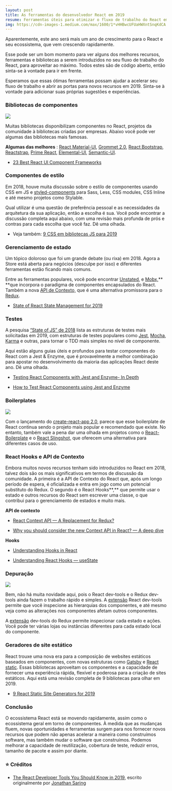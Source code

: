 ```yaml
---
layout: post
title: As ferramentas do desenvolvedor React em 2019
resume: Ferramentas úteis para otimizar o fluxo de trabalho do React em 2019
img: https://cdn-images-1.medium.com/max/1600/1*vHHBwcUFUaHWXntSnqKdCA.png
---
```



Aparentemente, este ano será mais um ano de crescimento para o React e seu ecossistema, que vem crescendo rapidamente.

Esse pode ser um bom momento para ver alguns dos melhores recursos, ferramentas e bibliotecas a serem introduzidos no seu fluxo de trabalho do React, para aproveitar ao máximo. Todos estes são de código aberto, então sinta-se à vontade para ir em frente.

Esperamos que essas ótimas ferramentas possam ajudar a acelerar seu fluxo de trabalho e abrir as portas para novos recursos em 2019. Sinta-se à vontade para adicionar suas próprias sugestões e experiências.

### Bibliotecas de componentes

![](https://cdn-images-1.medium.com/max/800/1*wZMjYVLM5VZPoBhD6518Vw.jpeg)

Muitas bibliotecas disponibilizam componentes no React, projetos da comunidade à bibliotecas criadas por empresas. Abaixo você pode ver algumas das bibliotecas mais famosas.

**Algumas das melhores** : [React Material-UI](https://github.com/mui-org/material-ui), [Grommet 2.0](https://github.com/grommet/grommet), [React Bootstrap](https://github.com/react-bootstrap/react-bootstrap), [Reactstrap](https://github.com/reactstrap/reactstrap), [Prime React](https://github.com/primefaces/primereact), [Elemental-UI](https://github.com/elementalui/elemental), [Semantic-UI](https://github.com/Semantic-Org/Semantic-UI-React).

* [23 Best React UI Component Frameworks](https://hackernoon.com/23-best-react-ui-component-libraries-and-frameworks-250a81b2ac42)

### Componentes de estilo

Em 2018, houve muita discussão sobre o estilo de componentes usando CSS em JS e [styled-components](https://github.com/styled-components/styled-components) para Sass, Less, CSS modules, CSS Inline e até mesmo projetos como Stylable.

Qual utilizar é uma questão de preferência pessoal e as necessidades da arquitetura da sua aplicação, então a escolha é sua. Você pode encontrar a discussão completa aqui abaixo, com uma revisão mais profunda de prós e contras para cada escolha que você faz. Dê uma olhada.

* Veja também: [9 CSS em bibliotecas JS para 2019](https://blog.bitsrc.io/9-css-in-js-libraries-you-should-know-in-2018-25afb4025b9b)

### Gerenciamento de estado

Um tópico doloroso que foi um grande debate (ou rixa) em 2018. Agora a Store está aberta para negócios (desculpe por isso) e diferentes ferramentas estão ficando mais comuns. 

Entre as ferramentas populares, você pode encontrar [Unstated](https://github.com/jamiebuilds/unstated), e [Mobx,](https://github.com/mobxjs/mobx)** **que incorpora o paradigma de componentes encapsulados do React. Também a nova [API de Contexto,](https://blog.bitsrc.io/react-context-api-a-replacement-for-redux-6e20790492b3) que é uma alternativa promissora para o [Redux](https://redux.js.org/).

* [State of React State Management for 2019](https://blog.bitsrc.io/state-of-react-state-management-in-2019-779647206bbc)

### Testes

A pesquisa [“State of JS” de 2018](https://blog.bitsrc.io/top-javascript-testing-frameworks-in-demand-for-2019-90c76e7777e9) lista as estruturas de testes mais solicitadas em 2019, com estruturas de testes populares como [Jest](https://jestjs.io/), [Mocha](https://mochajs.org/), [Karma](https://karma-runner.github.io/2.0/index.html) e outras, para tornar o TDD mais simples no nível de componente.

Aqui estão alguns guias úteis e profundos para testar componentes do React com a Jest & Enzyme, que é provavelmente a melhor combinação para apostar no desenvolvimento da maioria das aplicações React deste ano. Dê uma olhada.

* [Testing React Components with Jest and Enzyme- In Depth](https://blog.bitsrc.io/how-to-test-react-components-with-jest-and-enzyme-in-depth-145fcd06b90)

* [How to Test React Components using Jest and Enzyme](https://blog.bitsrc.io/how-to-test-react-components-using-jest-and-enzyme-fab851a43875)

### Boilerplates

![](https://cdn-images-1.medium.com/max/800/1*rqyYOhFVVrMDJ-4p5rk3LA.gif)

Com o lançamento do [create-react-app 2.0](https://blog.bitsrc.io/introducing-create-react-app-version-2-0-6667aee5db17), parece que esse boilerplate de React continua sendo o projeto mais popular e
recomendado que existe. No entanto, também vale a pena dar uma olhada em projetos como o [React-Boilerplate](https://github.com/react-boilerplate/react-boilerplate) e o [React Slingshot,](https://github.com/coryhouse/react-slingshot) que oferecem uma alternativa para diferentes casos de uso.

### React Hooks e API de Contexto

Embora muitos novos recursos tenham sido introduzidos no React em 2018, talvez dois são os mais significativos em termos de discussão da comunidade. A primeira é a API de Contexto do React que, após um longo período de espera, é oficializada e entra em jogo como um potencial substituto do Redux. O segundo é o React Hooks**,** que permite usar o estado e outros recursos do React sem escrever uma classe, o que contribui para o gerenciamento de estados e muito mais.

**API de contexto**

* [React Context API — A Replacement for Redux?](https://blog.bitsrc.io/react-context-api-a-replacement-for-redux-6e20790492b3)

* [Why you should consider the new Context API in React? — A deep dive](https://blog.bitsrc.io/why-you-should-consider-the-new-context-api-in-react-a-deep-dive-d588b66c57b5)

**Hooks**

* [Understanding Hooks in React](https://blog.bitsrc.io/understanding-hooks-in-react-a-deep-dive-d5d5dc88ecd9)

* [Understanding React Hooks — useState](https://blog.bitsrc.io/understanding-react-hooks-usestate-6627120614ab)

### Depuração

![](https://cdn-images-1.medium.com/max/800/1*kBdE2EsYc0zftvj4iUb7sQ.gif)

Bem, não há muita novidade aqui, pois o React dev-tools e o Redux dev-tools ainda fazem o trabalho rápido e simples. A [extensão](https://chrome.google.com/webstore/detail/react-developer-tools/fmkadmapgofadopljbjfkapdkoienihi?hl=en) React dev-tools permite que você inspecione as hierarquias dos componentes, e até mesmo veja como as alterações nos componentes afetam outros componentes.

A [extensão](https://github.com/zalmoxisus/redux-devtools-extension) dev-tools do Redux permite inspecionar cada estado e ações. Você pode ter várias lojas ou instâncias diferentes para cada estado local do componente.

### Geradores de site estático

React trouxe uma nova era para a composição de websites estáticos baseados em componentes, com novas estruturas como [Gatsby](https://www.gatsbyjs.org/) e [React static](https://github.com/nozzle/react-static). Essas bibliotecas aproveitam os componentes e a capacidade de fornecer uma experiência rápida, flexível e poderosa para a criação de sites estáticos. Aqui está uma revisão completa de 9 bibliotecas para olhar em 2019.

* [9 React Static Site Generators for 2019](https://blog.bitsrc.io/9-react-static-site-generators-for-2019-f54a66e519d2)

### Conclusão

O ecossistema React está se movendo rapidamente, assim como o ecossistema geral em torno de componentes. À medida que as mudanças fluem, novas oportunidades e ferramentas surgem para nos fornecer novos recursos que podem não apenas acelerar a maneira como construímos software, mas também mudar o software que construímos. Podemos melhorar a capacidade de reutilização, cobertura de teste, reduzir erros, tamanho de pacote e assim por diante.

### ⭐️ Créditos

* [The React Developer Tools You Should Know in 2019](https://hackernoon.com/the-react-developer-tools-you-should-know-in-2019-e681dc4f4332), escrito originalmente por [Jonathan Saring](https://hackernoon.com/@JonathanSaring)
